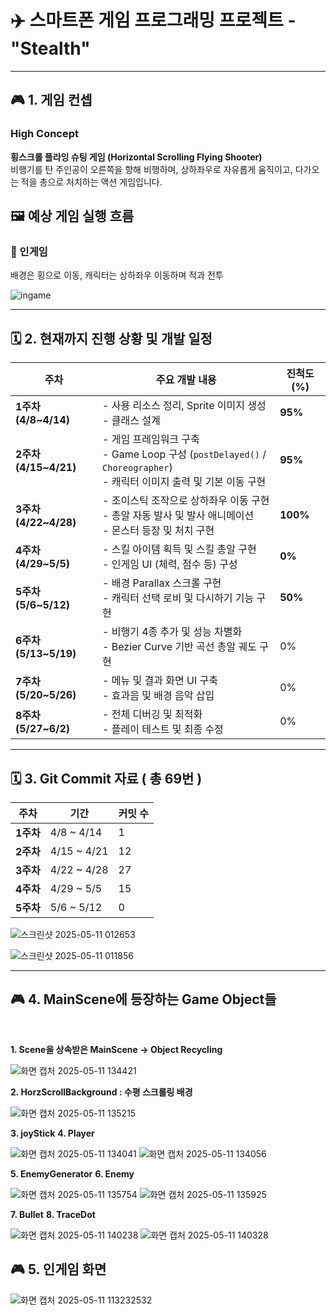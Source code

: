 
# ✈️ 스마트폰 게임 프로그래밍 프로젝트 - "Stealth"
---

## 🎮 1. 게임 컨셉

### High Concept  
**횡스크롤 플라잉 슈팅 게임 (Horizontal Scrolling Flying Shooter)**  
비행기를 탄 주인공이 오른쪽을 향해 비행하며, 상하좌우로 자유롭게 움직이고, 다가오는 적을 총으로 처치하는 액션 게임입니다.


## 🖼️ 예상 게임 실행 흐름

### 📍 인게임  
배경은 횡으로 이동, 캐릭터는 상하좌우 이동하며 적과 전투  

![ingame](https://github.com/user-attachments/assets/87791fd3-4f27-4c91-879a-a0464365da36)

---

## 🗓️ 2. 현재까지 진행 상황 및 개발 일정

| 주차                   | 주요 개발 내용                                                                                       | 진척도 (%)  |
| -------------------- | ---------------------------------------------------------------------------------------------- | -------- |
| **1주차 (4/8\~4/14)**  | - 사용 리소스 정리, Sprite 이미지 생성 <br>- 클래스 설계                                                        | **95%**      |
| **2주차 (4/15\~4/21)** | - 게임 프레임워크 구축<br>- Game Loop 구성 (`postDelayed()` / `Choreographer`)<br>- 캐릭터 이미지 출력 및 기본 이동 구현 | **95%**      |
| **3주차 (4/22\~4/28)** | - 조이스틱 조작으로 상하좌우 이동 구현<br>- 총알 자동 발사 및 발사 애니메이션<br>- 몬스터 등장 및 처치 구현                            | **100%**      |
| **4주차 (4/29\~5/5)**  | - 스킬 아이템 획득 및 스킬 총알 구현<br>- 인게임 UI (체력, 점수 등) 구성                                               | **0%**      |
| **5주차 (5/6\~5/12)**  | - 배경 Parallax 스크롤 구현<br>- 캐릭터 선택 로비 및 다시하기 기능 구현                                               | **50%**      |
| **6주차 (5/13\~5/19)** | - 비행기 4종 추가 및 성능 차별화<br>- Bezier Curve 기반 곡선 총알 궤도 구현                                          | 0%      |
| **7주차 (5/20\~5/26)** | - 메뉴 및 결과 화면 UI 구축<br>- 효과음 및 배경 음악 삽입                                                         | 0%      |
| **8주차 (5/27\~6/2)**  | - 전체 디버깅 및 최적화<br>- 플레이 테스트 및 최종 수정                                                            | 0%      |

---

## 🗓️ 3. Git Commit 자료 ( 총 69번 )

| 주차      | 기간           | 커밋 수 |
| ------- | ------------ | ---- |
| **1주차** | 4/8 \~ 4/14  | 1    |
| **2주차** | 4/15 \~ 4/21 | 12   |
| **3주차** | 4/22 \~ 4/28 | 27   |
| **4주차** | 4/29 \~ 5/5  | 15   |
| **5주차** | 5/6 \~ 5/12  | 0    |

![스크린샷 2025-05-11 012653](https://github.com/user-attachments/assets/39d66358-30af-4871-ac74-9320259cef99)


![스크린샷 2025-05-11 011856](https://github.com/user-attachments/assets/923808b7-c2f2-477e-b6ec-f40fecdeeba0)

---

## 🎮 4. MainScene에 등장하는 Game Object들
<br>

**1. Scene을 상속받은 MainScene -> Object Recycling**

![화면 캡처 2025-05-11 134421](https://github.com/user-attachments/assets/7d05f3a7-3148-4f36-8ff3-3a5fc0fb64d4)
<br>

**2. HorzScrollBackground : 수평 스크롤링 배경**

![화면 캡처 2025-05-11 135215](https://github.com/user-attachments/assets/706c9572-2db8-4b5a-908e-5a6cf93c58fd)
<br> 

**3. joyStick**
**4. Player**

![화면 캡처 2025-05-11 134041](https://github.com/user-attachments/assets/6fe7793a-8a81-49a7-8307-03c5f9e41533)
![화면 캡처 2025-05-11 134056](https://github.com/user-attachments/assets/642eb4f7-8713-4c94-af3e-e2c6ea788b4e)
<br>

**5. EnemyGenerator**
**6. Enemy**

![화면 캡처 2025-05-11 135754](https://github.com/user-attachments/assets/3d47c2a9-b6ad-4a6d-b448-34119f115a3c)
![화면 캡처 2025-05-11 135925](https://github.com/user-attachments/assets/cd0606d7-eecf-429b-8c98-55f9d66f51be)
<br>

**7. Bullet**
**8. TraceDot**

![화면 캡처 2025-05-11 140238](https://github.com/user-attachments/assets/9bf349b9-0e6e-4709-9d30-12c3b77085bd)
![화면 캡처 2025-05-11 140328](https://github.com/user-attachments/assets/f0d0b408-f5df-4e77-b9e4-b647f6c3dc1f)


## 🎮 5. 인게임 화면

![화면 캡처 2025-05-11 113232532](https://github.com/user-attachments/assets/83ad1f77-e57b-4e76-832c-1be48b6b150e)





